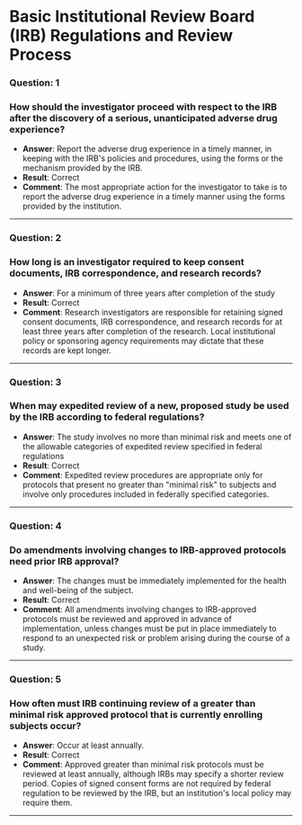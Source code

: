 # Basic Institutional Review Board (IRB) Regulations and Review Process

### Question: 1
### How should the investigator proceed with respect to the IRB after the discovery of a serious, unanticipated adverse drug experience?
- **Answer**: Report the adverse drug experience in a timely manner, in keeping with the IRB's policies and procedures, using the forms or the mechanism provided by the IRB.
- **Result**: Correct
- **Comment**: The most appropriate action for the investigator to take is to report the adverse drug experience in a timely manner using the forms provided by the institution.

---

### Question: 2
### How long is an investigator required to keep consent documents, IRB correspondence, and research records?
- **Answer**: For a minimum of three years after completion of the study
- **Result**: Correct
- **Comment**: Research investigators are responsible for retaining signed consent documents, IRB correspondence, and research records for at least three years after completion of the research. Local institutional policy or sponsoring agency requirements may dictate that these records are kept longer.

---

### Question: 3
### When may expedited review of a new, proposed study be used by the IRB according to federal regulations?
- **Answer**: The study involves no more than minimal risk and meets one of the allowable categories of expedited review specified in federal regulations
- **Result**: Correct
- **Comment**: Expedited review procedures are appropriate only for protocols that present no greater than "minimal risk" to subjects and involve only procedures included in federally specified categories.

---

### Question: 4
### Do amendments involving changes to IRB-approved protocols need prior IRB approval?
- **Answer**: The changes must be immediately implemented for the health and well-being of the subject.
- **Result**: Correct
- **Comment**: All amendments involving changes to IRB-approved protocols must be reviewed and approved in advance of implementation, unless changes must be put in place immediately to respond to an unexpected risk or problem arising during the course of a study.

---

### Question: 5
### How often must IRB continuing review of a greater than minimal risk approved protocol that is currently enrolling subjects occur?
- **Answer**: Occur at least annually.
- **Result**: Correct
- **Comment**: Approved greater than minimal risk protocols must be reviewed at least annually, although IRBs may specify a shorter review period. Copies of signed consent forms are not required by federal regulation to be reviewed by the IRB, but an institution's local policy may require them.

---
